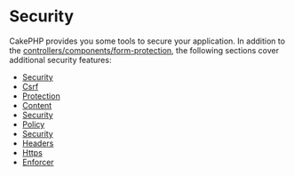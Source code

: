 # Security

CakePHP provides you some tools to secure your application. In addition to the
[controllers/components/form-protection](controllers/components/form-protection.md), the following sections cover
additional security features:

- [Security](core-libraries/security.md)
- [Csrf](CSRF.md)
- [Protection](Protection.md)
- [Content](Content.md)
- [Security](Security.md)
- [Policy](Policy.md)
- [Security](Security.md)
- [Headers](Headers.md)
- [Https](HTTPS.md)
- [Enforcer](Enforcer.md)
